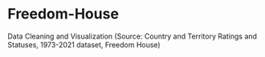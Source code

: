 # Freedom-House
Data Cleaning and Visualization (Source: Country and Territory Ratings and Statuses, 1973-2021 dataset, Freedom House)
